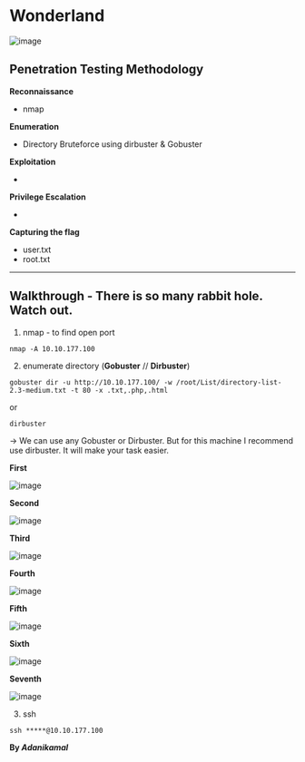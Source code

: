 # Wonderland

![image](https://user-images.githubusercontent.com/44063862/84010737-aa4c9680-a9a7-11ea-9e26-84cae1ec7f5c.png)

## Penetration Testing Methodology

**Reconnaissance**

* nmap

**Enumeration**

* Directory Bruteforce using dirbuster & Gobuster

**Exploitation**

* 

**Privilege Escalation**

* 

**Capturing the flag**

* user.txt
* root.txt

--------------------------------------------------------------------------------------------------------------------------

## Walkthrough - There is so many rabbit hole. Watch out.

1) nmap - to find open port

```
nmap -A 10.10.177.100
```

2) enumerate directory (**Gobuster** // **Dirbuster**)

```
gobuster dir -u http://10.10.177.100/ -w /root/List/directory-list-2.3-medium.txt -t 80 -x .txt,.php,.html
```

or 

```
dirbuster
```

-> We can use any Gobuster or Dirbuster. But for this machine I recommend use dirbuster. It will make your task easier.

**First**

![image](https://user-images.githubusercontent.com/44063862/84012107-a4f04b80-a9a9-11ea-83cd-36ad2bd4f831.png)

**Second**

![image](https://user-images.githubusercontent.com/44063862/84012190-c2bdb080-a9a9-11ea-9bd1-4e7a2d6f8a62.png)

**Third**

![image](https://user-images.githubusercontent.com/44063862/84013075-0369f980-a9ab-11ea-8da8-8e0477e9fa03.png)

**Fourth**

![image](https://user-images.githubusercontent.com/44063862/84012973-e7665800-a9aa-11ea-9791-6917ccb1fc65.png)

**Fifth**

![image](https://user-images.githubusercontent.com/44063862/84013124-17156000-a9ab-11ea-8548-d0e900b8705a.png)

**Sixth**

![image](https://user-images.githubusercontent.com/44063862/84013165-27c5d600-a9ab-11ea-84a0-2f018219b6e6.png)

**Seventh**

![image](https://user-images.githubusercontent.com/44063862/84013231-3ad8a600-a9ab-11ea-88d8-f1b90f624bb8.png)

3) ssh

```
ssh *****@10.10.177.100
```


**By _Adanikamal_**

